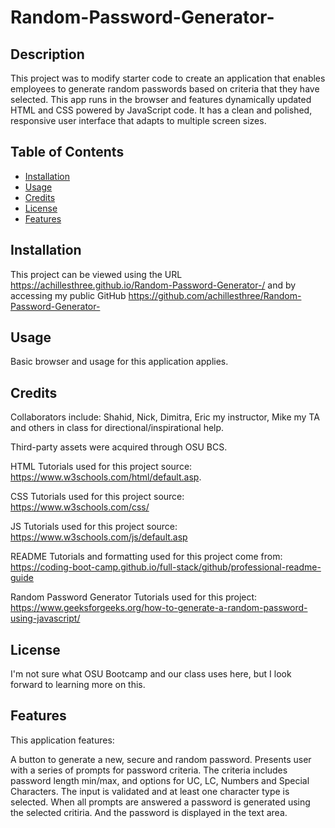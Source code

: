 # Random-Password-Generator-

## Description

This project was to modify starter code to create an application that enables employees to generate random passwords based on criteria that they have selected. This app runs in the browser and features dynamically updated HTML and CSS powered by JavaScript code. It has a clean and polished, responsive user interface that adapts to multiple screen sizes.  

## Table of Contents

- [Installation](#installation)
- [Usage](#usage)
- [Credits](#credits)
- [License](#license)
- [Features](#features)

## Installation

This project can be viewed using the URL https://achillesthree.github.io/Random-Password-Generator-/ and by accessing my public GitHub https://github.com/achillesthree/Random-Password-Generator-

## Usage

Basic browser and usage for this application applies.

## Credits

Collaborators include: Shahid, Nick, Dimitra, Eric my instructor, Mike my TA and others in class for directional/inspirational help.

Third-party assets were acquired through OSU BCS.

HTML Tutorials used for this project source: https://www.w3schools.com/html/default.asp.

CSS Tutorials used for this project source: https://www.w3schools.com/css/

JS Tutorials used for this project source: https://www.w3schools.com/js/default.asp

README Tutorials and formatting used for this project come from: https://coding-boot-camp.github.io/full-stack/github/professional-readme-guide

Random Password Generator Tutorials used for this project: https://www.geeksforgeeks.org/how-to-generate-a-random-password-using-javascript/

## License

I'm not sure what OSU Bootcamp and our class uses here, but I look forward to learning more on this.

## Features

This application features:

A button to generate a new, secure and random password.
Presents user with a series of prompts for password criteria.
The criteria includes password length min/max, and options for UC, LC, Numbers and Special Characters.
The input is validated and at least one character type is selected.
When all prompts are answered a password is generated using the selected critiria.
And the password is displayed in the text area. 

